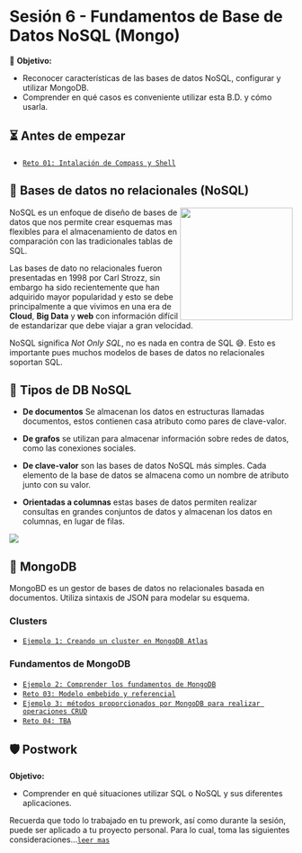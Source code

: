 # Sesión 6 - Fundamentos de Base de Datos NoSQL (Mongo)

🎯 **Objetivo:**

- Reconocer características de las bases de datos NoSQL, configurar y utilizar MongoDB.
- Comprender en qué casos es conveniente utilizar esta B.D. y cómo usarla. 

## ⏳ Antes de empezar 

- [`Reto 01: Intalación de Compass y Shell`](Reto-01/#reto-1)

## 🧮 Bases de datos no relacionales (NoSQL) 

<img src="img/nosql.jpg.webp" align="right" height="200">

NoSQL es un enfoque de diseño de bases de datos que nos permite crear esquemas mas flexibles para el almacenamiento de datos en comparación con las tradicionales tablas de SQL. 

Las bases de dato no relacionales fueron presentadas en 1998 por Carl Strozz, sin embargo ha sido recientemente que han adquirido mayor popularidad y esto se debe principalmente a que vivimos en una era de **Cloud**, **Big Data** y **web** con información difícil de estandarizar que debe viajar a gran velocidad. 

NoSQL significa *Not Only SQL*, no es nada en contra de SQL 😅. Esto es importante pues muchos modelos de bases de datos no relacionales soportan SQL. 

## 🧵 Tipos de DB NoSQL

- **De documentos** Se almacenan los datos en estructuras llamadas documentos, estos contienen casa atributo como pares de clave-valor.

- **De grafos**  se utilizan para almacenar información sobre redes de datos, como las conexiones sociales.

- **De clave-valor** son las bases de datos NoSQL más simples. Cada elemento de la base de datos se almacena como un nombre de atributo junto con su valor.

- **Orientadas a columnas** estas bases de datos permiten realizar consultas en grandes conjuntos de datos y almacenan los datos en columnas, en lugar de filas.

![](img/schemas.png)

## 🍃 MongoDB 

MongoBD es un gestor de bases de datos no relacionales basada en documentos. Utiliza sintaxis de JSON para modelar su esquema.

### Clusters

- [`Ejemplo 1: Creando un cluster en MongoDB Atlas`](Ejemplo-01/#ejercicio-1)
<!-- - [`Reto 02: Conectar un clúster en MongoDB Atlas`](Reto-02/#reto-2) -->

### Fundamentos de MongoDB 

- [`Ejemplo 2: Comprender los fundamentos de MongoDB`](Ejemplo-02/#ejemplo-2)
- [`Reto 03: Modelo embebido y referencial`](Reto-03/#reto-3)
- [`Ejemplo 3: métodos proporcionados por MongoDB para realizar operaciones CRUD`](Ejemplo-03/#ejemplo-3)
- [`Reto 04: TBA`](Reto-04/#reto-4)


## 🛡 Postwork

**Objetivo:**

- Comprender en qué situaciones utilizar SQL o NoSQL y sus diferentes aplicaciones.

Recuerda que todo lo trabajado en tu prework, así como durante la sesión, puede ser aplicado a tu proyecto personal. Para lo cual, toma las siguientes consideraciones...[`leer mas`](Postwork/#postwork)

